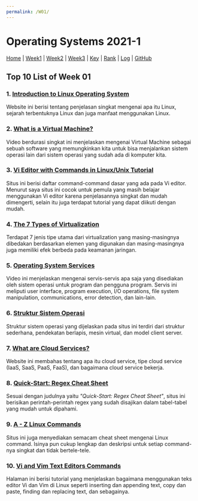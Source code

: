 ```yaml
---
permalink: /W01/
---
```

# Operating Systems 2021-1
[Home](index) |
[Week1](W01) |
[Week2](W02) |
[Week3](W03) |
[Key](TXT/mypubkey.txt) |
[Rank](TXT/myrank.txt) |
[Log](TXT/mylog.txt) |
[GitHub](https://github.com/novihdn/os211)

## Top 10 List of Week 01

### 1. [Introduction to Linux Operating System](https://www.guru99.com/introduction-linux.html)
Website ini berisi tentang penjelasan singkat mengenai apa itu Linux, sejarah terbentuknya Linux dan juga manfaat menggunakan Linux.

### 2. [What is a Virtual Machine?](https://www.youtube.com/watch?v=ylVXjl4SwVo)
Video berdurasi singkat ini menjelaskan mengenai Virtual Machine sebagai sebuah software yang memungkinkan kita untuk bisa menjalankan sistem operasi lain dari sistem operasi yang sudah ada di komputer kita.

### 3. [Vi Editor with Commands in Linux/Unix Tutorial](https://www.guru99.com/the-vi-editor.html)
Situs ini berisi daftar command-command dasar yang ada pada Vi editor. Menurut saya situs ini cocok untuk pemula yang masih belajar menggunakan Vi editor karena penjelasannya singkat dan mudah dimengerti, selain itu juga terdapat tutorial yang dapat diikuti dengan mudah.

### 4. [The 7 Types of Virtualization](https://www.kelsercorp.com/blog/the-7-types-of-virtualization)
Terdapat 7 jenis tipe utama dari virtualization yang masing-masingnya dibedakan berdasarkan elemen yang digunakan dan masing-masingnya juga memiliki efek berbeda pada keamanan jaringan.

### 5. [Operating System Services](https://youtu.be/TQWERtMoKbl)
Video ini menjelaskan mengenai servis-servis apa saja yang disediakan oleh sistem operasi untuk program dan pengguna program. Servis ini meliputi user interface, program execution, I/O operations, file system manipulation, communications, error detection, dan lain-lain.

### 6. [Struktur Sistem Operasi](https://www.it-jurnal.com/struktur-sistem-operasi/)
Struktur sistem operasi yang dijelaskan pada situs ini terdiri dari struktur sederhana, pendekatan berlapis, mesin virtual, dan model client server.

### 7. [What are Cloud Services?](https://www.redhat.com/en/topics/cloud-computing/what-are-cloud-services)
Website ini membahas tentang apa itu cloud service, tipe cloud service (IaaS, SaaS, PaaS, FaaS), dan bagaimana cloud service bekerja.

### 8. [Quick-Start: Regex Cheat Sheet](https://www.rexegg.com/regex-quickstart.html)
Sesuai dengan judulnya yaitu *"Quick-Start: Regex Cheat Sheet"*, situs ini berisikan perintah-perintah regex yang sudah disajikan dalam tabel-tabel yang mudah untuk dipahami.

### 9. [A - Z Linux Commands](https://www.tecmint.com/linux-commands-cheat-sheet/?amp)
Situs ini juga menyediakan semacam cheat sheet mengenai Linux command. Isinya pun cukup lengkap dan deskripsi untuk setiap command-nya singkat dan tidak bertele-tele.

### 10. [Vi and Vim Text Editors Commands](https://www.computernetworkingnotes.com/linux-tutorials/vi-and-vim-text-editors-commands-explained.html)
Halaman ini berisi tutorial yang menjelaskan bagaimana menggunakan teks editor Vi dan Vim di Linux seperti inserting dan appending text, copy dan paste, finding dan replacing text, dan sebagainya.
